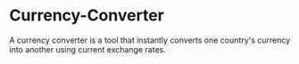 # Currency-Converter
A currency converter is a tool that instantly converts one country's currency into another using current exchange rates.
